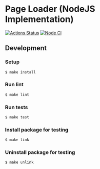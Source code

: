 # Page Loader (NodeJS Implementation)

[![Actions Status](https://github.com/NLIDie/backend-project-lvl3/workflows/hexlet-check/badge.svg)](https://github.com/NLIDie/backend-project-lvl3/actions)
[![Node CI](https://github.com/NLIDie/backend-project-lvl3/workflows/NodeCI/badge.svg)](https://github.com/NLIDie/backend-project-lvl3/actions?query=workflow%3A%22Node+CI%22)
<!-- [![Maintainability](https://api.codeclimate.com/v1/badges/140de6ed10660c022546/maintainability)](https://codeclimate.com/github/NLIDie/backend-project-lvl3/maintainability) -->
<!-- [![Test Coverage](https://api.codeclimate.com/v1/badges/140de6ed10660c022546/test_coverage)](https://codeclimate.com/github/NLIDie/backend-project-lvl3/test_coverage) -->

## Development
### Setup

```sh
$ make install
```

### Run lint

```sh
$ make lint
```


### Run tests

```sh
$ make test
```

### Install package for testing

```sh
$ make link
```

### Uninstall package for testing

```sh
$ make unlink
```